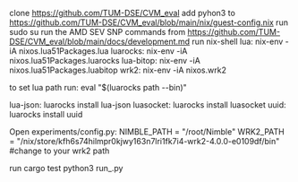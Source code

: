 clone https://github.com/TUM-DSE/CVM_eval
add pyhon3 to  https://github.com/TUM-DSE/CVM_eval/blob/main/nix/guest-config.nix
run sudo su
run the AMD SEV SNP commands from https://github.com/TUM-DSE/CVM_eval/blob/main/docs/development.md
run nix-shell
lua: nix-env -iA nixos.lua51Packages.lua
luarocks: nix-env -iA nixos.lua51Packages.luarocks
lua-bitop: nix-env -iA nixos.lua51Packages.luabitop
wrk2: nix-env -iA nixos.wrk2

to set lua path run: eval "$(luarocks path --bin)" 

lua-json: luarocks install lua-json
luasocket: luarocks install luasocket
uuid: luarocks install uuid

Open experiments/config.py:
NIMBLE_PATH = "/root/Nimble"
WRK2_PATH = "/nix/store/kfh6s74hilmpr0kjwy163n7lri1fk7i4-wrk2-4.0.0-e0109df/bin" #change to your wrk2 path



run cargo test
python3 run_<version>.py
